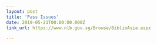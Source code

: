 ```yaml
---
layout: post
title: 'Pass Issues'
date: 2019-05-21T00:00:00.000Z
link_url: https://www.nlb.gov.sg/Browse/BiblioAsia.aspx

---
```


